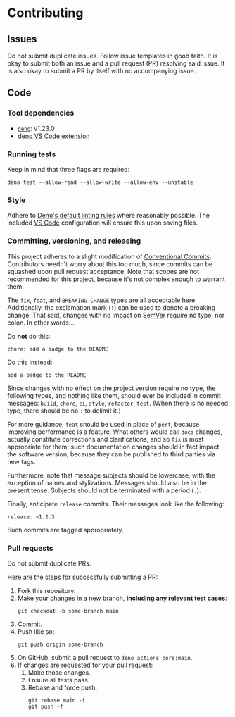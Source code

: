 # Contributing

## Issues

Do not submit duplicate issues. Follow issue templates in good faith. It is okay
to submit both an issue and a pull request (PR) resolving said issue. It is also
okay to submit a PR by itself with no accompanying issue.

## Code

### Tool dependencies

- [`deno`](https://deno.land/#installation): v1.23.0
- [deno VS Code extension](https://marketplace.visualstudio.com/items?itemName=denoland.vscode-deno)

### Running tests

Keep in mind that three flags are required:

`deno test --allow-read --allow-write --allow-env --unstable`

### Style

Adhere to [Deno's default linting rules](https://deno.land/manual/tools/linter)
where reasonably possible. The included
[VS Code](https://code.visualstudio.com/) configuration will ensure this upon
saving files.

### Committing, versioning, and releasing

This project adheres to a slight modification of
[Conventional Commits](https://www.conventionalcommits.org/en/v1.0.0/#summary).
Contributors needn't worry about this too much, since commits can be squashed
upon pull request acceptance. Note that scopes are not recommended for this
project, because it's not complex enough to warrant them.

The `fix`, `feat`, and `BREAKING CHANGE` types are all acceptable here.
Additionally, the exclamation mark (`!`) can be used to denote a breaking
change. That said, changes with no impact on [SemVer](https://semver.org/)
require no type, nor colon. In other words....

Do **not** do this:

`chore: add a badge to the README`

Do this instead:

`add a badge to the README`

Since changes with no effect on the project version require no type, the
following types, and nothing like them, should ever be included in commit
messages: `build`, `chore`, `ci`, `style`, `refactor`, `test`. (When there is no
needed type, there should be no `:` to delimit it.)

For more guidance, `feat` should be used in place of `perf`, because improving
performance is a feature. What others would call `docs` changes, actually
constitute corrections and clarifications, and so `fix` is most appropriate for
them; such documentation changes should in fact impact the software version,
because they can be published to third parties via new tags.

Furthermore, note that message subjects should be lowercase, with the exception
of names and stylizations. Messages should also be in the present tense.
Subjects should not be terminated with a period (`.`).

Finally, anticipate `release` commits. Their messages look like the following:

`release: v1.2.3`

Such commits are tagged appropriately.

### Pull requests

Do not submit duplicate PRs.

Here are the steps for successfully submitting a PR:

1. Fork this repository.
2. Make your changes in a new branch, **including any relevant test cases**:
   ```shell
   git checkout -b some-branch main
   ```
3. Commit.
4. Push like so:
   ```shell
   git push origin some-branch
   ```
5. On GitHub, submit a pull request to `deno_actions_core:main`.
6. If changes are requested for your pull request:
   1. Make those changes.
   2. Ensure all tests pass.
   3. Rebase and force push:
      ```shell
      git rebase main -i
      git push -f
      ```
